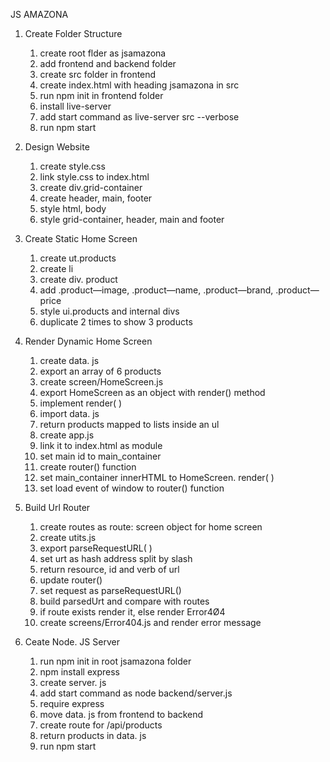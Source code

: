 JS AMAZONA

1.  Create Folder Structure
    1.  create root flder as jsamazona
    2.  add frontend and backend folder
    3.  create src folder in frontend
    4.  create index.html with heading jsamazona in src
    5.  run npm init in frontend folder
    6.  install live-server
    7.  add start command as live-server src --verbose
    8.  run npm start
2.  Design Website

    1.  create style.css
    2.  link style.css to index.html
    3.  create div.grid-container
    4.  create header, main, footer
    5.  style html, body
    6.  style grid-container, header, main and footer

3.  Create Static Home Screen

    1.  create ut.products
    2.  create li
    3.  create div. product
    4.  add .product—image, .product—name, .product—brand, .product—price
    5.  style ui.products and internal divs
    6.  duplicate 2 times to show 3 products

4.  Render Dynamic Home Screen

    1.  create data. js
    2.  export an array of 6 products
    3.  create screen/HomeScreen.js
    4.  export HomeScreen as an object with render() method
    5.  implement render( )
    6.  import data. js
    7.  return products mapped to lists inside an ul
    8.  create app.js
    9.  link it to index.html as module
    10. set main id to main_container
    11. create router() function
    12. set main_container innerHTML to HomeScreen. render( )
    13. set load event of window to router() function

5.  Build Url Router

    1.  create routes as route: screen object for home screen
    2.  create utits.js
    3.  export parseRequestURL( )
    4.  set urt as hash address split by slash
    5.  return resource, id and verb of url
    6.  update router()
    7.  set request as parseRequestURL()
    8.  build parsedUrt and compare with routes
    9.  if route exists render it, else render Error4Ø4
    10. create screens/Error404.js and render error message

6.  Ceate Node. JS Server
    1.  run npm init in root jsamazona folder
    2.  npm install express
    3.  create server. js
    4.  add start command as node backend/server.js
    5.  require express
    6.  move data. js from frontend to backend
    7.  create route for /api/products
    8.  return products in data. js
    9.  run npm start
